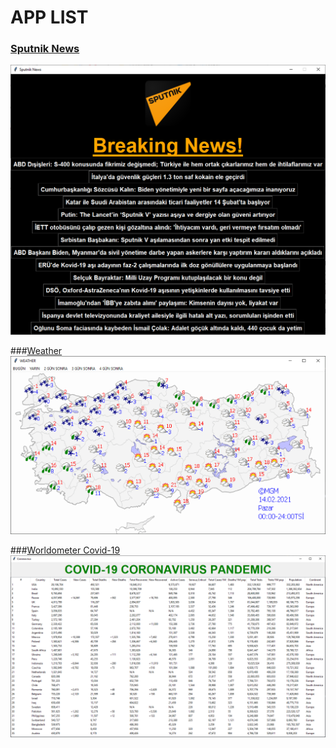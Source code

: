 # APP LIST

### [Sputnik News](sputnik_news/)
![](sputnik_news/ss/1.PNG)

###[Weather](weather/)
![](weather/ss/1.PNG)

###[Worldometer Covid-19](worldometers_covid)
![](worldometers_covid/ss/1.PNG)
